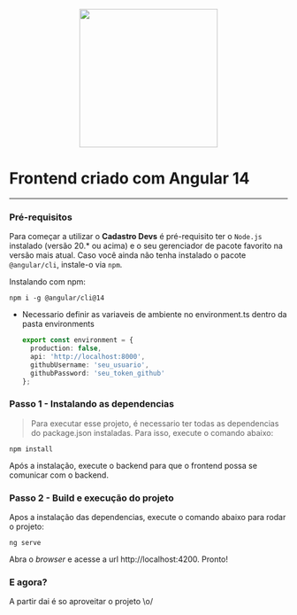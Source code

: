<p align="center">
  <a href="https://po-ui.io">
    <img width="250" src="https://github.com/angular/angular/blob/main/adev/src/assets/images/press-kit/angular_icon_gradient.gif">
  </a>
</p>

# Frontend criado com Angular 14

---

### Pré-requisitos

Para começar a utilizar o **Cadastro Devs** é pré-requisito ter o `Node.js` instalado (versão 20.* ou acima) e o seu gerenciador de pacote favorito na versão mais atual. Caso você ainda não tenha instalado o pacote `@angular/cli`, instale-o via `npm`.

Instalando com npm:
```
npm i -g @angular/cli@14
```

* Necessario definir as variaveis de ambiente no environment.ts dentro da pasta environments
  
  ```typescript
  export const environment = {
    production: false,
    api: 'http://localhost:8000',
    githubUsername: 'seu_usuario',
    githubPassword: 'seu_token_github'
  };
  ```

### Passo 1 - Instalando as dependencias

> Para executar esse projeto, é necessario ter todas as dependencias do package.json instaladas. Para isso, execute o comando abaixo:


```
npm install
```

Após a instalação, execute o backend para que o frontend possa se comunicar com o backend.

### Passo 2 - Build e execução do projeto

Apos a instalação das dependencias, execute o comando abaixo para rodar o projeto:

```	
ng serve
```

Abra o *browser* e acesse a url http://localhost:4200. Pronto!



### E agora?

A partir dai é so aproveitar o projeto \o/
